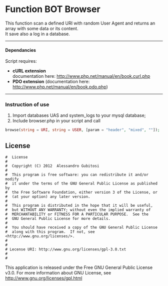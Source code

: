 # Function BOT Browser
This function scan a defined URI with random User Agent and returns an array with some data or its content.  
It save also a log in a database.  

----

#### Dependancies
Script requires:
* **cURL extension**  
documentation here: http://www.php.net/manual/en/book.curl.php
* **PDO extension** (documentation here: http://www.php.net/manual/en/book.pdo.php)

----

### Instruction of use
1. Import databases UAS and system_logs to your mysql database;
2. Include browser.php in your script and call  
```Php
browse(string = URI, string = USER, [param = "header", "mixed", ""]);
```



## License
    #  License
    #  
    #  Copyright (C) 2012  Alessandro Gubitosi
    #  
    #  This program is free software: you can redistribute it and/or modify
    #  it under the terms of the GNU General Public License as published by
    #  the Free Software Foundation, either version 3 of the License, or
    #  (at your option) any later version.
    #  
    #  This program is distributed in the hope that it will be useful,
    #  but WITHOUT ANY WARRANTY; without even the implied warranty of
    #  MERCHANTABILITY or FITNESS FOR A PARTICULAR PURPOSE.  See the
    #  GNU General Public License for more details.
    #  
    #  You should have received a copy of the GNU General Public License
    #  along with this program.  If not, see <http://www.gnu.org/licenses/>.
    #
    #
    # Lecense URI: http://www.gnu.org/licenses/gpl-3.0.txt
    #
    #    

This application is released under the Free GNU General Public License v3.0.
For more information about GNU License, see http://www.gnu.org/licenses/gpl.html
